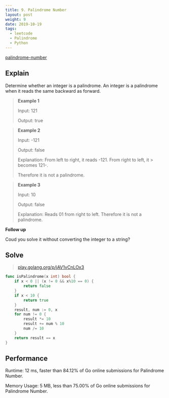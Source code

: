 ```yaml
---
title: 9. Palindrome Number
layout: post
weight: 9
date: 2019-10-19
tags:
  - leetcode
  - Palindrome
  - Python
---
```


[palindrome-number](https://leetcode.com/problems/palindrome-number/)

## Explain 

Determine whether an integer is a palindrome. An integer is a palindrome when it reads the same backward as forward.

> **Example 1**
> 
> Input: 121
> 
> Output: true

> **Example 2**
> 
> Input: -121
> 	
> Output: false
> 
> Explanation: From left to right, it reads -121. From right to left, it > becomes 121-. 
> 
> Therefore it is not a palindrome.

> **Example 3**
> 
> Input: 10
> 
> Output: false
> 
> Explanation: Reads 01 from right to left. Therefore it is not a palindrome.

**Follow up** 

Coud you solve it without converting the integer to a string?


## Solve

> [play.golang.org/p/jAV1vCnLOx3](https://play.golang.org/p/jAV1vCnLOx3)

```go
func isPalindrome(x int) bool {
	if x < 0 || (x != 0 && x%10 == 0) {
		return false
	}
	if x < 10 {
		return true
	}
	result, num := 0, x
	for num != 0 {
		result *= 10
		result += num % 10
		num /= 10
	}
	return result == x
}
```

## Performance

Runtime: 12 ms, faster than 84.12% of Go online submissions for Palindrome Number.

Memory Usage: 5 MB, less than 75.00% of Go online submissions for Palindrome Number.